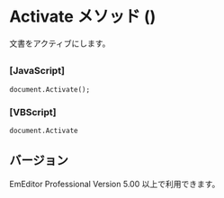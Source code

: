 # Activate メソッド ()

文書をアクティブにします。

## 

### \[JavaScript\]

```
document.Activate();
```

### \[VBScript\]

```
document.Activate
```

## バージョン

EmEditor Professional Version 5.00 以上で利用できます。
